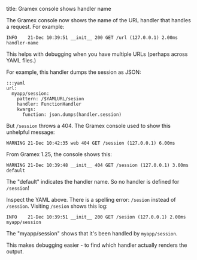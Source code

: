 title: Gramex console shows handler name

The Gramex console now shows the name of the URL handler that handles a request.
For example:

    INFO    21-Dec 10:39:51 __init__ 200 GET /url (127.0.0.1) 2.00ms handler-name

This helps with debugging when you have multiple URLs (perhaps across YAML
files.)

For example, this handler dumps the session as JSON:

    :::yaml
    url:
      myapp/session:
        pattern: /$YAMLURL/sesion
        handler: FunctionHandler
        kwargs:
          function: json.dumps(handler.session)

But `/session` throws a 404. The Gramex console used to show this unhelpful message:

    WARNING 21-Dec 10:42:35 web 404 GET /session (127.0.0.1) 6.00ms

From Gramex 1.25, the console shows this:

    WARNING 21-Dec 10:39:48 __init__ 404 GET /session (127.0.0.1) 3.00ms default

The "default" indicates the handler name. So no handler is defined for `/session`!

Inspect the YAML above. There is a spelling error: `/sesion` instead of
`/session`. Visiting `/sesion` shows this log:

    INFO    21-Dec 10:39:51 __init__ 200 GET /sesion (127.0.0.1) 2.00ms myapp/session

The "myapp/session" shows that it's been handled by `myapp/session`.

This makes debugging easier - to find which handler actually renders the output.
